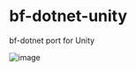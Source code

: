 # bf-dotnet-unity
bf-dotnet port for Unity

![image](https://user-images.githubusercontent.com/1466920/103478939-5c2b3480-4dca-11eb-915f-589ccda83f49.png)
